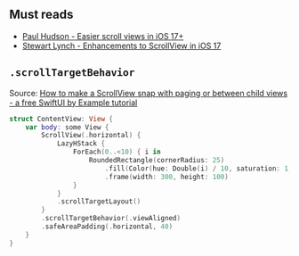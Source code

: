 ## Must reads
- [Paul Hudson - Easier scroll views in iOS 17+](https://youtu.be/l7eut-nYIUc?t=224)
- [Stewart Lynch - Enhancements to ScrollView in iOS 17](https://www.youtube.com/watch?v=8YHbhSmiKwU)

## `.scrollTargetBehavior`
Source: [How to make a ScrollView snap with paging or between child views - a free SwiftUI by Example tutorial](https://www.hackingwithswift.com/quick-start/swiftui/how-to-make-a-scrollview-snap-with-paging-or-between-child-views)


```swift
struct ContentView: View {
    var body: some View {
        ScrollView(.horizontal) {
            LazyHStack {
                ForEach(0..<10) { i in
                    RoundedRectangle(cornerRadius: 25)
                        .fill(Color(hue: Double(i) / 10, saturation: 1, brightness: 1).gradient)
                        .frame(width: 300, height: 100)
                }
            }
            .scrollTargetLayout()
        }
        .scrollTargetBehavior(.viewAligned)
        .safeAreaPadding(.horizontal, 40)
    }
}
```
